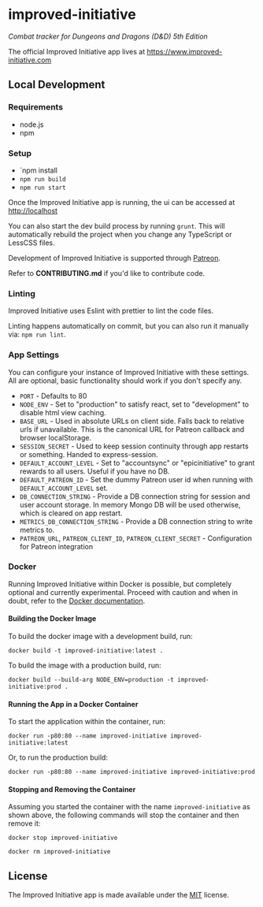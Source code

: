 # improved-initiative

*Combat tracker for Dungeons and Dragons (D&amp;D) 5th Edition*

The official Improved Initiative app lives at https://www.improved-initiative.com

## Local Development

### Requirements

- node.js
- npm

### Setup

- `npm install
- `npm run build`
- `npm run start`

Once the Improved Initiative app is running, the ui can be accessed at <http://localhost>

You can also start the dev build process by running `grunt`. This will automatically rebuild the project when you change any TypeScript or LessCSS files.

Development of Improved Initiative is supported through [Patreon](https://www.patreon.com/improvedinitiative).

Refer to **CONTRIBUTING.md** if you'd like to contribute code.

### Linting

Improved Initiative uses Eslint with prettier to lint the code files.

Linting happens automatically on commit, but you can also run it manually via: `npm run lint`.

### App Settings
You can configure your instance of Improved Initiative with these settings. All are optional, basic functionality should work if you don't specify any.

* `PORT` - Defaults to 80
* `NODE_ENV` - Set to "production" to satisfy react, set to "development" to disable html view caching.
* `BASE_URL` - Used in absolute URLs on client side. Falls back to relative urls if unavailable. This is the canonical URL for Patreon callback and browser localStorage.
* `SESSION_SECRET` - Used to keep session continuity through app restarts or something. Handed to express-session.
* `DEFAULT_ACCOUNT_LEVEL` - Set to "accountsync" or "epicinitiative" to grant rewards to all users. Useful if you have no DB.
* `DEFAULT_PATREON_ID` - Set the dummy Patreon user id when running with `DEFAULT_ACCOUNT_LEVEL` set.
* `DB_CONNECTION_STRING` - Provide a DB connection string for session and user account storage. In memory Mongo DB will be used otherwise, which is cleared on app restart.
* `METRICS_DB_CONNECTION_STRING` - Provide a DB connection string to write metrics to.
* `PATREON_URL`, `PATREON_CLIENT_ID`, `PATREON_CLIENT_SECRET` - Configuration for Patreon integration

### Docker

Running Improved Initiative within Docker is possible, but completely optional and currently experimental. Proceed with caution and when in doubt, refer to the [Docker documentation](https://docs.docker.com/).

#### Building the Docker Image
To build the docker image with a development build, run:

`docker build -t improved-initiative:latest .`

To build the image with a production build, run:

`docker build --build-arg NODE_ENV=production -t improved-initiative:prod .`

#### Running the App in a Docker Container
To start the application within the container, run:

`docker run -p80:80 --name improved-initiative improved-initiative:latest`

Or, to run the production build:

`docker run -p80:80 --name improved-initiative improved-initiative:prod`

#### Stopping and Removing the Container

Assuming you started the container with the name `improved-initiative` as shown above, the following commands will stop the container and then remove it:

`docker stop improved-initiative`

`docker rm improved-initiative`

## License

The Improved Initiative app is made available under the [MIT](license) license.

